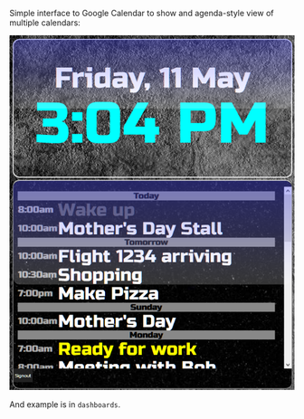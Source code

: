 Simple interface to Google Calendar to show and agenda-style view of multiple calendars:

![Example Calendar](images/example-gcal.png)

And example is in `dashboards`.